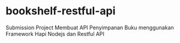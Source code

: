# bookshelf-restful-api
Submission Project Membuat API Penyimpanan Buku menggunakan Framework Hapi Nodejs dan Restful API
